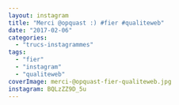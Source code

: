 ```yaml
---
layout: instagram
title: "Merci @opquast :) #fier #qualiteweb"
date: "2017-02-06"
categories: 
  - "trucs-instagrammes"
tags: 
  - "fier"
  - "instagram"
  - "qualiteweb"
coverImage: merci-@opquast-fier-qualiteweb.jpg
instagram: BQLzZZ9D_5u
---
```

